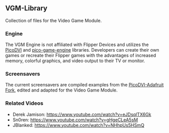 ## VGM-Library
Collection of files for the Video Game Module. 
### Engine
The VGM Engine is not affiliated with Flipper Devices and utilizes the [PicoDVI](https://github.com/Wren6991/PicoDVI) and [pico-game-engine](https://github.com/jblanked/pico-game-engine) libraries. Developers can create their own games or recreate their Flipper games with the advantages of increased memory, colorful graphics, and video output to their TV or monitor.
### Screensavers
The current screensavers are compiled examples from the [PicoDVI-Adafruit Fork](https://learn.adafruit.com/picodvi-arduino-library-video-out-for-rp2040-boards/screensavers), edited and adapted for the Video Game Module.
### Related Videos
- Derek Jamison: https://www.youtube.com/watch?v=eJDsqlTX6Gk
- Sn0ren: https://www.youtube.com/watch?v=gHgeCLeA5sM
- JBlanked: https://www.youtube.com/watch?v=NHhpUs5HSmQ
